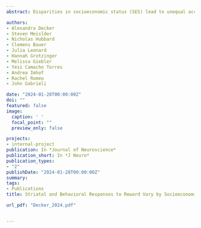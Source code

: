 ```yaml
---
abstract: Disparities in socioeconomic status (SES) lead to unequal access to financial and social support. These disparities are believed to influence reward sensitivity, which in turn are hypothesized to shape how individuals respond to and pursue rewarding experiences. However, surprisingly little is known about how SES shapes reward sensitivity in adolescence. Here, we investigated how SES influenced adolescent responses to reward, both in behavior and the striatum—a brain region that is highly sensitive to reward. We examined responses to both immediate reward (tracked by phasic dopamine) and average reward rate fluctuations (tracked by tonic dopamine) as these distinct signals independently shape learning and motivation. Adolescents (n = 114; 12–14 years; 58 female) performed a gambling task during functional magnetic resonance imaging. We manipulated trial-by-trial reward and loss outcomes, leading to fluctuations between periods of reward scarcity and abundance. We found that a higher reward rate hastened behavioral responses, and increased guess switching, consistent with the idea that reward abundance increases response vigor and exploration. Moreover, immediate reward reinforced previously rewarding decisions (win–stay, lose–switch) and slowed responses (postreward pausing), particularly when rewards were scarce. Notably, lower-SES adolescents slowed down less after rare rewards than higher-SES adolescents. In the brain, striatal activations covaried with the average reward rate across time and showed greater activations during rewarding blocks. However, these striatal effects were diminished in lower-SES adolescents. These findings show that the striatum tracks reward rate fluctuations, which shape decisions and motivation. Moreover, lower SES appears to attenuate reward-driven behavioral and brain responses.

authors:
- Alexandra Decker
- Steven Meislder
- Nicholas Hubbard
- Clemens Bauer
- Julia Leonard
- Hannah Grotzinger
- Melissa Giebler
- Yesi Camacho Torres
- Andrea Imhof
- Rachel Romeo
- John Gabrieli 

date: "2024-01-28T00:00:00Z"
doi: ""
featured: false
image:
  caption: ' '
  focal_point: ""
  preview_only: false

projects:
- internal-project
publication: In *Journal of Neuroscience*
publication_short: In *J Neuro*
publication_types:
- "2"
publishDate: "2024-01-28T00:00:00Z"
summary: 
tags:
- Publications
title: Striatal and Behavioral Responses to Reward Vary by Socioeconomic Status in Adolescents (2024)

url_pdf: "Decker_2024.pdf"


---
```

